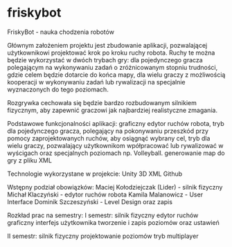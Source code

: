 # friskybot

FriskyBot - nauka chodzenia robotów

Głównym założeniem projektu jest zbudowanie aplikacji, pozwalającej użytkownikowi projektować krok po kroku ruchy robota. Ruchy te można będzie wykorzystać w dwóch trybach gry: 
  dla pojedynczego gracza polegającym na wykonywaniu zadań o zróżnicowanym  stopniu  trudności, gdzie celem będzie dotarcie do końca mapy,
  dla wielu graczy z możliwością kooperacji w wykonywaniu zadań lub rywalizacji na specjalnie wyznaczonych do tego poziomach. 

Rozgrywka cechowała się będzie bardzo rozbudowanym silnikiem fizycznym, aby zapewnić graczowi jak najbardziej realistyczne zmagania.


Podstawowe funkcjonalności aplikacji:
graficzny edytor ruchów robota,
  tryb dla pojedynczego gracza, polegający na pokonywaniu przeszkód przy pomocy zaprojektowanych ruchów, aby osiągnąć wybrany cel,
  tryb dla wielu graczy, pozwalający użytkownikom wpółpracować lub rywalizować w wyścigach oraz specjalnych poziomach np. Volleyball.
generowanie map do gry z pliku XML


Technologie wykorzystane w projekcie:
Unity 3D
XML
Github 


Wstępny podział obowiązków:
Maciej Kołodziejczak (Lider) - silnik fizyczny
Michał Klaczyński - edytor ruchów robota
Kamila Malanowicz - User Interface
Dominik Szczeszyński - Level Design oraz zapis




Rozkład prac na semestry:
I semestr:
silnik fizyczny
edytor ruchów
graficzny interfejs użytkownika
tworzenie i zapis poziomów oraz ustawień


II semestr:
silnik fizyczny
projektowanie poziomów
tryb multiplayer
